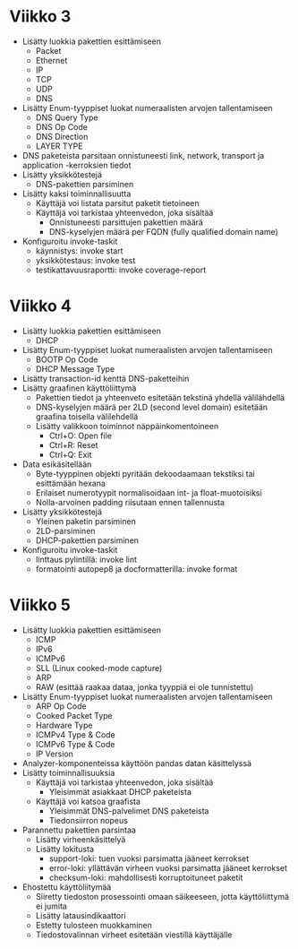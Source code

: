 # Viikko 3
- Lisätty luokkia pakettien esittämiseen
    - Packet
    - Ethernet
    - IP
    - TCP
    - UDP
    - DNS
- Lisätty Enum-tyyppiset luokat numeraalisten arvojen tallentamiseen
    - DNS Query Type
    - DNS Op Code
    - DNS Direction
    - LAYER TYPE
- DNS paketeista parsitaan onnistuneesti link, network, transport ja application -kerroksien tiedot
- Lisätty yksikkötestejä
    - DNS-pakettien parsiminen
- Lisätty kaksi toiminnallisuutta
    - Käyttäjä voi listata parsitut paketit tietoineen
    - Käyttäjä voi tarkistaa yhteenvedon, joka sisältää
        - Onnistuneesti parsittujen pakettien määrä
        - DNS-kyselyjen määrä per FQDN (fully qualified domain name)
- Konfiguroitu invoke-taskit
    - käynnistys: invoke start
    - yksikkötestaus: invoke test
    - testikattavuusraportti: invoke coverage-report

# Viikko 4
- Lisätty luokkia pakettien esittämiseen
    - DHCP
- Lisätty Enum-tyyppiset luokat numeraalisten arvojen tallentamiseen
    - BOOTP Op Code
    - DHCP Message Type
- Lisätty transaction-id kenttä DNS-paketteihin
- Lisätty graafinen käyttöliittymä
    - Pakettien tiedot ja yhteenveto esitetään tekstinä yhdellä välilähdellä
    - DNS-kyselyjen määrä per 2LD (second level domain) esitetään graafina toisella välilehdellä
    - Lisätty valikkoon toiminnot näppäinkomentoineen
        - Ctrl+O: Open file
        - Ctrl+R: Reset
        - Ctrl+Q: Exit
- Data esikäsitellään
    - Byte-tyyppinen objekti pyritään dekoodaamaan tekstiksi tai esittämään hexana
    - Erilaiset numerotyypit normalisoidaan int- ja float-muotoisiksi
    - Nolla-arvoinen padding riisutaan ennen tallennusta
- Lisätty yksikkötestejä
    - Yleinen paketin parsiminen
    - 2LD-parsiminen
    - DHCP-pakettien parsiminen
- Konfiguroitu invoke-taskit 
    - linttaus pylintillä: invoke lint
    - formatointi autopep8 ja docformatterilla: invoke format

# Viikko 5
- Lisätty luokkia pakettien esittämiseen
    - ICMP
    - IPv6
    - ICMPv6
    - SLL (Linux cooked-mode capture)
    - ARP
    - RAW (esittää raakaa dataa, jonka tyyppiä ei ole tunnistettu)
- Lisätty Enum-tyyppiset luokat numeraalisten arvojen tallentamiseen
    - ARP Op Code
    - Cooked Packet Type
    - Hardware Type
    - ICMPv4 Type & Code
    - ICMPv6 Type & Code
    - IP Version
- Analyzer-komponenteissa käyttöön pandas datan käsittelyssä
- Lisätty toiminnallisuuksia
    - Käyttäjä voi tarkistaa yhteenvedon, joka sisältää
        - Yleisimmät asiakkaat DHCP paketeista
    - Käyttäjä voi katsoa graafista
        - Yleisimmät DNS-palvelimet DNS paketeista
        - Tiedonsiirron nopeus
- Parannettu pakettien parsintaa
    - Lisätty virheenkäsittelyä
    - Lisätty lokitusta
        - support-loki: tuen vuoksi parsimatta jääneet kerrokset
        - error-loki: yllättävän virheen vuoksi parsimatta jääneet kerrokset
        - checksum-loki: mahdollisesti korruptoituneet paketit
- Ehostettu käyttöliitymää
    - Siiretty tiedoston prosessointi omaan säikeeseen, jotta käyttöliittymä ei jumita
    - Lisätty latausindikaattori
    - Estetty tulosteen muokkaminen
    - Tiedostovalinnan virheet esitetään viestillä käyttäjälle